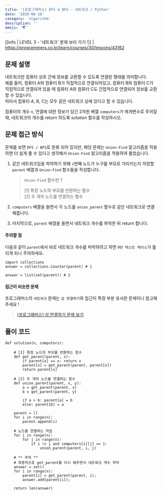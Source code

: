 ```yaml
---
title: '[프로그래머스] DFS & BFS - 네트워크 / Python'
date: '2020-06-18'
category: 'algorithm'
description: ''
emoji: '🌏'
---
```


[[info | LEVEL 3 - '네트워크' 문제 보러 가기 !]]
| https://programmers.co.kr/learn/courses/30/lessons/43162

## 문제 설명

네트워크란 컴퓨터 상호 간에 정보를 교환할 수 있도록 연결된 형태를 의미합니다.  
예를 들어, 컴퓨터 A와 컴퓨터 B가 직접적으로 연결되어있고, 컴퓨터 B와 컴퓨터 C가 직접적으로 연결되어 있을 때 컴퓨터 A와 컴퓨터 C도 간접적으로 연결되어 정보를 교환할 수 있습니다.  
따라서 컴퓨터 A, B, C는 모두 같은 네트워크 상에 있다고 할 수 있습니다.

컴퓨터의 개수 `n`, 연결에 대한 정보가 담긴 2차원 배열 `computers`가 매개변수로 주어질 때, 네트워크의 개수를 return 하도록 solution 함수를 작성하시오.

## 문제 접근 방식

문제를 보면 `DFS / BFS`로 분류 되어 있지만, 해당 문제는 `Union-Find` 알고리즘을 적용하면 더 쉽게 풀 수 있다고 생각해서 `Union-Find` 알고리즘을 적용하여 풀었습니다.

1. 같은 네트워크임을 파악하기 위해 `i`번째 노드가 누구를 부모로 가리키는지 저장할 `parent` 배열과 `Union-Find` 함수들을 작성합니다.

   > `Union-Find` 함수란 ?
   >
   > [1] 특정 노드의 부모를 반환하는 함수  
   > [2] 두 개의 노드를 연결하는 함수

2. `computers` 배열을 돌면서 각 노드를 `union_parent` 함수로 같은 네트워크로 연결해줍니다.

3. 마지막으로, `parent` 배열을 돌면서 네트워크 개수를 파악한 뒤 return 합니다.

#### 주의할 점

다음과 같이 `parent`에서 바로 네트워크 개수를 파악하려고 하면 `9번 테스트 케이스`가 틀리게 되니 주의하세요.

```python:title=Python
import collections
answer = collections.Counter(parent) # 1

answer = list(set(parent)) # 2
```

#### 접근이 비슷한 문제

프로그래머스의 `네트워크` 문제는 `섬 연결하기`와 접근이 특정 부분 유사한 문제이니 참고해주세요 !

> [[프로그래머스] 섬 연결하기 문제 보기](/category/algorithm/greedy/island-connection)

## 풀이 코드

```python:title=Python
def solution(n, computers):

    # [1] 특정 노드의 부모를 반환하는 함수
    def get_parent(parent, x):
        if parent[x] == x: return x
        parent[x] = get_parent(parent, parent[x])
        return parent[x]

    # [2] 두 개의 노드를 연결하는 함수
    def union_parent(parent, x, y):
        a = get_parent(parent, x)
        b = get_parent(parent, y)

        if a > b: parent[a] = b
        else: parent[b] = a

    parent = []
    for i in range(n):
        parent.append(i)

    # 노드를 연결하는 작업
    for i in range(n):
        for j in range(n):
            if i != j and computers[i][j] == 1:
                union_parent(parent, i, j)

    # ** 주의 **
    # 최종적으로 get_parent를 다시 해주면서 네트워크 개수 파악
    answer = set()
    for i in range(n):
        parent[i] = get_parent(parent, i);
        answer.add(parent[i]);

    return len(answer)
```
